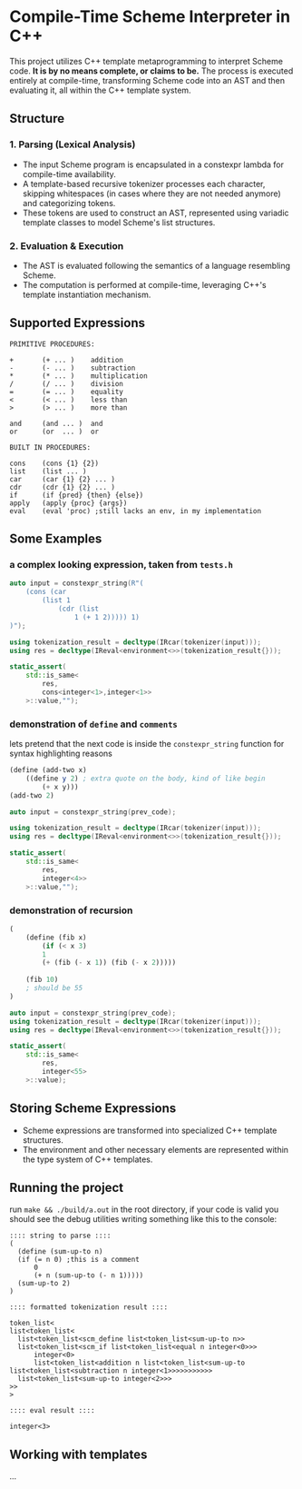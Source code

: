 # Compile-Time Scheme Interpreter in C++

This project utilizes C++ template metaprogramming to interpret Scheme code. <b>It is by no means complete, or claims to be.</b> The process is executed entirely at compile-time, transforming Scheme code into an AST and then evaluating it, all within the C++ template system.

## Structure

### 1. Parsing (Lexical Analysis)

- The input Scheme program is encapsulated in a constexpr lambda for compile-time availability.
- A template-based recursive tokenizer processes each character, skipping whitespaces (in cases where they are not needed anymore) and categorizing tokens.
- These tokens are used to construct an AST, represented using variadic template classes to model Scheme's list structures.

### 2. Evaluation & Execution

- The AST is evaluated following the semantics of a language resembling Scheme.
- The computation is performed at compile-time, leveraging C++'s template instantiation mechanism.

## Supported Expressions

    PRIMITIVE PROCEDURES:

    +       (+ ... )    addition
    -       (- ... )    subtraction
    *       (* ... )    multiplication
    /       (/ ... )    division
    =       (= ... )    equality
    <       (< ... )    less than
    >       (> ... )    more than
    
    and     (and ... )  and
    or      (or  ... )  or

    BUILT IN PROCEDURES:

    cons    (cons {1} {2})
    list    (list ... )
    car     (car {1} {2} ... )
    cdr     (cdr {1} {2} ... )
    if      (if {pred} {then} {else})
    apply   (apply {proc} {args})
    eval    (eval 'proc) ;still lacks an env, in my implementation

## Some Examples
### a complex looking expression, taken from `tests.h`
```cpp
auto input = constexpr_string(R"(
    (cons (car 
        (list 1 
            (cdr (list
                1 (+ 1 2))))) 1)
)");

using tokenization_result = decltype(IRcar(tokenizer(input)));
using res = decltype(IReval<environment<>>(tokenization_result{}));

static_assert(
    std::is_same<
        res,
        cons<integer<1>,integer<1>>
    >::value,"");
```
### demonstration of `define` and `comments`

lets pretend that the next code is inside the `constexpr_string` function for syntax highlighting reasons

```scheme
(define (add-two x)
    ((define y 2) ; extra quote on the body, kind of like begin
        (+ x y)))
(add-two 2)
```

```cpp
auto input = constexpr_string(prev_code);

using tokenization_result = decltype(IRcar(tokenizer(input)));
using res = decltype(IReval<environment<>>(tokenization_result{}));

static_assert(
    std::is_same<
        res,
        integer<4>>
    >::value,"");
```
### demonstration of recursion
```scheme
(
    (define (fib x)
        (if (< x 3)
        1
        (+ (fib (- x 1)) (fib (- x 2)))))
    
    (fib 10)
    ; should be 55
)
```

```cpp
auto input = constexpr_string(prev_code);
using tokenization_result = decltype(IRcar(tokenizer(input)));
using res = decltype(IReval<environment<>>(tokenization_result{}));

static_assert(
    std::is_same<
        res,
        integer<55>
    >::value);
```
## Storing Scheme Expressions

- Scheme expressions are transformed into specialized C++ template structures.
- The environment and other necessary elements are represented within the type system of C++ templates.

## Running the project

run `make && ./build/a.out` in the root directory, if your code is valid you should see the debug utilities writing something like this to the console:
```
:::: string to parse ::::
(
  (define (sum-up-to n)
  (if (= n 0) ;this is a comment
      0
      (+ n (sum-up-to (- n 1)))))
  (sum-up-to 2)
)

:::: formatted tokenization result ::::

token_list<
list<token_list<
  list<token_list<scm_define list<token_list<sum-up-to n>>
  list<token_list<scm_if list<token_list<equal n integer<0>>> 
      integer<0>
      list<token_list<addition n list<token_list<sum-up-to list<token_list<subtraction n integer<1>>>>>>>>>>>
  list<token_list<sum-up-to integer<2>>>
>>
>

:::: eval result ::::

integer<3>
```

## Working with templates
...